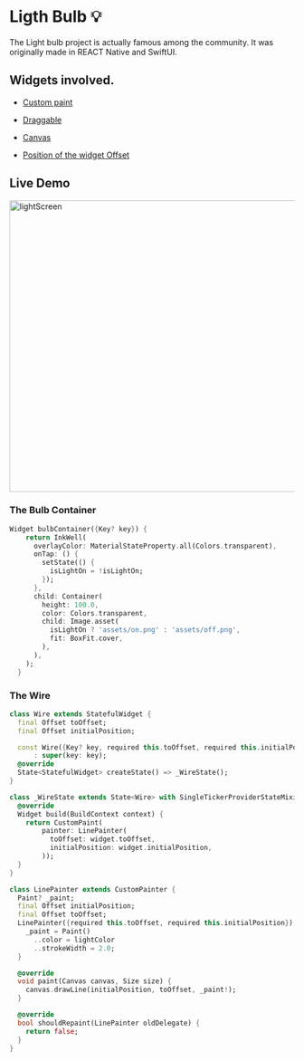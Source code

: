 #  Ligth Bulb 💡

The Light bulb project is actually famous among the community. It was originally made in 
REACT Native and SwiftUI. 

## Widgets involved.
- [Custom paint](https://api.flutter.dev/flutter/widgets/CustomPaint-class.html)

- [Draggable](https://api.flutter.dev/flutter/widgets/Draggable-class.html)

- [Canvas](https://api.flutter.dev/flutter/dart-ui/Canvas-class.html)

- [Position of the widget Offset](https://api.flutter.dev/flutter/dart-ui/Offset-class.html)

## Live Demo
<img width="515" alt="lightScreen" src="https://user-images.githubusercontent.com/49708438/179728639-db24b6da-b25a-4293-b9f9-043f0caa98c2.gif"> 



### The Bulb Container

```dart
Widget bulbContainer({Key? key}) {
    return InkWell(
      overlayColor: MaterialStateProperty.all(Colors.transparent),
      onTap: () {
        setState(() {
          isLightOn = !isLightOn;
        });
      },
      child: Container(
        height: 100.0,
        color: Colors.transparent,
        child: Image.asset(
          isLightOn ? 'assets/on.png' : 'assets/off.png',
          fit: BoxFit.cover,
        ),
      ),
    );
  }
```

### The Wire

```dart
class Wire extends StatefulWidget {
  final Offset toOffset;
  final Offset initialPosition;

  const Wire({Key? key, required this.toOffset, required this.initialPosition})
      : super(key: key);
  @override
  State<StatefulWidget> createState() => _WireState();
}

class _WireState extends State<Wire> with SingleTickerProviderStateMixin {
  @override
  Widget build(BuildContext context) {
    return CustomPaint(
        painter: LinePainter(
          toOffset: widget.toOffset,
          initialPosition: widget.initialPosition,
        ));
  }
}

class LinePainter extends CustomPainter {
  Paint? _paint;
  final Offset initialPosition;
  final Offset toOffset;
  LinePainter({required this.toOffset, required this.initialPosition}) {
    _paint = Paint()
      ..color = lightColor
      ..strokeWidth = 2.0;
  }

  @override
  void paint(Canvas canvas, Size size) {
    canvas.drawLine(initialPosition, toOffset, _paint!);
  }

  @override
  bool shouldRepaint(LinePainter oldDelegate) {
    return false;
  }
}

```

